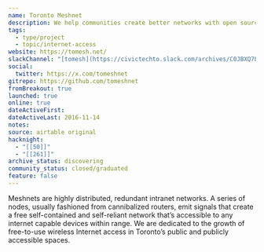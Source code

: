 ```yaml
---
name: Toronto Meshnet
description: We help communities create better networks with open source and peer-to-peer technologies that promote digital literacy and privacy.
tags:
  - type/project
  - topic/internet-access
website: https://tomesh.net/
slackChannel: "[tomesh](https://civictechto.slack.com/archives/C0JBXQ7L7)"
social:
  twitter: https://x.com/tomeshnet
gitrepo: https://github.com/tomeshnet
fromBreakout: true
launched: true
online: true
dateActiveFirst: 
dateActiveLast: 2016-11-14
notes: 
source: airtable original
hacknight:
  - "[[50]]"
  - "[[261]]"
archive_status: discovering
community_status: closed/graduated
feature: false
---
```


Meshnets are highly distributed, redundant intranet networks. A series of nodes, usually fashioned from cannibalized routers, emit signals that create a free self-contained and self-reliant network that’s accessible to any internet capable devices within range. We are dedicated to the growth of free-to-use wireless Internet access in Toronto’s public and publicly accessible spaces.
